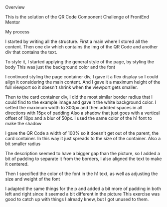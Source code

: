 Overview


This is the solution of the QR Code Component Challenge of FrontEnd Mentor



My process


I started by writing all the structure. First a main where I stored all the content. Then one div which contains the img of the QR Code and another div that contains the text.

To style it, I started applying the general style of the page, by styling the body
This was just the background color and the font

I continued styling the page container div, I gave it a flex display so I could align it considering the main content. And I gave it a maximum height of the full viewport so it doesn't shrink when the viewport gets smaller.

Then to the card container div, I did the most similar border radius that I could find to the example image and gave it the white background color.
I setted the maximum width to 300px and then addded spaces in all directions with 15px of padding
Also a shadow that just goes with a vertical offset of 10px and a blur of 50px. I used the same color of the h1 font to make the shadow

I gave the QR Code a width of 100% so it doesn't get out of the parent, the card container. In this way it just spreads to the size of the container.
Also a bit smaller radius

The description seemed to have a bigger gap than the picture, so I added a bit of padding to separate it from the borders, I also aligned the text to make it centered.

Then I specified the color of the font in the h1 text, as well as adjusting the size and weight of the font

I adapted the same things for the p and added a bit more of padding in both left and right since it seemed a bit different in the picture
This exercise was good to catch up with things I already knew, but I got unused to them.

